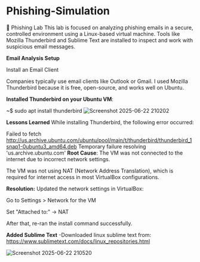 # Phishing-Simulation
🧪 Phishing Lab
This lab is focused on analyzing phishing emails in a secure, controlled environment using a Linux-based virtual machine. Tools like Mozilla Thunderbird and Sublime Text are installed to inspect and work with suspicious email messages.

**Email Analysis Setup**

Install an Email Client

Companies typically use email clients like Outlook or Gmail. I used Mozilla Thunderbird because it is free, open-source, and works well on Ubuntu.

**Installed Thunderbird on your Ubuntu VM**:

~$ sudo apt install thunderbird
![Screenshot 2025-06-22 210202](https://github.com/user-attachments/assets/9a379cff-38b9-43a6-8b1f-d437696e8b6f)


**Lessons Learned**
While installing Thunderbird, the following error occurred:

Failed to fetch http://us.archive.ubuntu.com/ubuntu/pool/main/t/thunderbird/thunderbird_1snap1-0ubuntu3_amd64.deb
Temporary failure resolving 'us.archive.ubuntu.com'
**Root Cause**:
The VM was not connected to the internet due to incorrect network settings.

The VM was not using NAT (Network Address Translation), which is required for internet access in most VirtualBox configurations.

**Resolution:**
Updated the network settings in VirtualBox:

Go to Settings > Network for the VM

Set "Attached to:" → NAT

After that, re-ran the install command successfully.


**Added Sublime Text**
-Downloaded linux sublime text from: https://www.sublimetext.com/docs/linux_repositories.html

![Screenshot 2025-06-22 210520](https://github.com/user-attachments/assets/942d6c75-3375-4a08-a461-f94ebeb04d01)
